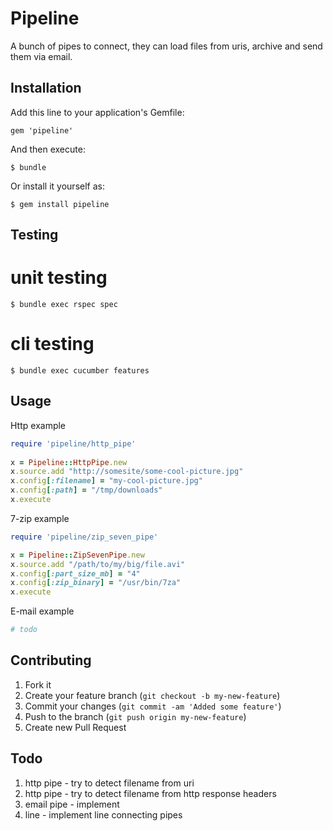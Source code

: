 # Pipeline

A bunch of pipes to connect, they can
load files from uris, archive and send
them via email.

## Installation

Add this line to your application's Gemfile:

    gem 'pipeline'

And then execute:

    $ bundle

Or install it yourself as:

    $ gem install pipeline


## Testing

# unit testing
    $ bundle exec rspec spec
    
# cli testing
    $ bundle exec cucumber features


## Usage

Http example
```ruby
require 'pipeline/http_pipe'
    
x = Pipeline::HttpPipe.new
x.source.add "http://somesite/some-cool-picture.jpg"
x.config[:filename] = "my-cool-picture.jpg"
x.config[:path] = "/tmp/downloads"
x.execute
```

7-zip example
```ruby
require 'pipeline/zip_seven_pipe'

x = Pipeline::ZipSevenPipe.new
x.source.add "/path/to/my/big/file.avi"
x.config[:part_size_mb] = "4"
x.config[:zip_binary] = "/usr/bin/7za"
x.execute
```

E-mail example
```ruby
# todo
```

## Contributing

1. Fork it
2. Create your feature branch (`git checkout -b my-new-feature`)
3. Commit your changes (`git commit -am 'Added some feature'`)
4. Push to the branch (`git push origin my-new-feature`)
5. Create new Pull Request

## Todo

1. http pipe - try to detect filename from uri
2. http pipe - try to detect filename from http response headers
3. email pipe - implement
4. line - implement line connecting pipes
